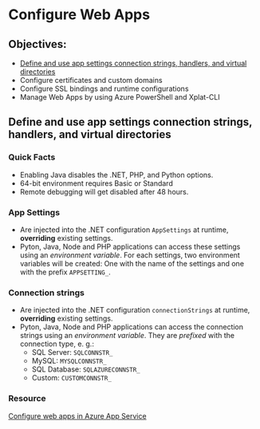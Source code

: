 
# Configure Web Apps

## Objectives:
- [Define and use app settings connection strings, handlers, and virtual directories](#Settings)
- Configure certificates and custom domains
- Configure SSL bindings and runtime configurations
- Manage Web Apps by using Azure PowerShell and Xplat-CLI

<a name="Settings"></a>

## Define and use app settings connection strings, handlers, and virtual directories

### Quick Facts
* Enabling Java disables the .NET, PHP, and Python options.
* 64-bit environment requires Basic or Standard
* Remote debugging will get disabled after 48 hours.

### App Settings
* Are injected into the .NET configuration `AppSettings` at runtime, **overriding** existing settings.
* Pyton, Java, Node and PHP applications can access these settings using an *environment variable*. For each settings, two environment variables will be created: One with the name of the settings and one with the prefix `APPSETTING_`.

### Connection strings
* Are injected into the .NET configuration `connectionStrings` at runtime, **overriding** existing settings.
* Pyton, Java, Node and PHP applications can access the connection strings using an *environment variable*. They are *prefixed* with the connection type, e. g.:
    * SQL Server: `SQLCONNSTR_`
    * MySQL: `MYSQLCONNSTR_`
    * SQL Database: `SQLAZURECONNSTR_`
    * Custom: `CUSTOMCONNSTR_`

### Resource
[Configure web apps in Azure App Service](https://docs.microsoft.com/en-us/azure/app-service-web/web-sites-configure)